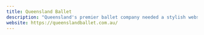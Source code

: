 ```yaml
---
title: Queensland Ballet
description: "Queensland's premier ballet company needed a stylish website that provides ample detail for each performance."
website: https://queenslandballet.com.au/
---
```

